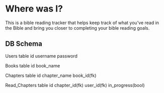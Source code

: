 # Where was I?

This is a bible reading tracker that helps keep track of what you've read in the Bible and bring you closer to completing your bible reading goals.


## DB Schema
Users table
id
username
password

Books table
id
book_name


Chapters table
id
chapter_name
book_id(fk)

Read_Chapters table
id
chapter_id(fk)
user_id(fk)
in_progress(bool)


